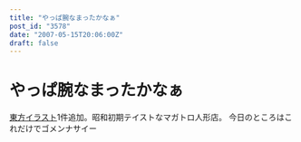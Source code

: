 ```yaml
---
title: "やっぱ腕なまったかなぁ"
post_id: "3578"
date: "2007-05-15T20:06:00Z"
draft: false
---
```


# やっぱ腕なまったかなぁ

[東方イラスト](/3577)1件追加。昭和初期テイストなマガトロ人形店。 今日のところはこれだけでゴメンナサイー
